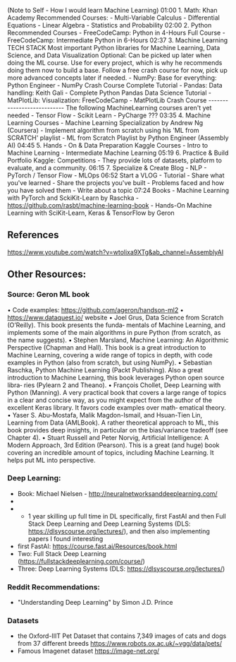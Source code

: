 (Note to Self - How I would learn Machine Learning)
01:00 1. Math: Khan Academy 
          Recommended Courses:
          - Multi-Variable Calculus
          - Differential Equations
          - Linear Algebra
          - Statistics and Probability
02:00 2. Python
          Recommended Courses
          - FreeCodeCamp: Python in 4-Hours Full Course
          - FreeCodeCamp: Intermediate Python in 6-Hours
02:37 3. Machine Learning TECH STACK
          Most important Python libraries for Machine Learning, Data Science, and Data Visualization
          Optional: Can be picked up later when doing the ML course.
          Use for every project, which is why he recommends doing them now to build a base.
          Follow a free crash course for now, pick up more advanced concepts later if needed.
          - NumPy: Base for everything: Python Engineer - NumPy Crash Course Complete Tutorial
          - Pandas: Data handling: Keith Gali - Complete Python Pandas Data Science Tutorial
          - MatPlotLib: Visualization: FreeCodeCamp - MatPlotLib Crash Course
          --------------------------- The following MachineLearning courses aren't yet needed
          - Tensor Flow
          -  Scikit Learn
          - PyCharge ???
03:35 4. Machine Learning Courses 
          - Machine Learning Specialization by Andrew Ng (Coursera)
          - Implement algorithm from scratch using his 'ML from SCRATCH' playlist
                   - ML from Scratch Playlist by Python Engineer (Assembly AI)
04:45 5. Hands - On & Data Preparation 
          Kaggle Courses
          - Intro to Machine Learning
          - Intermediate Machine Learning
05:19 6. Practice & Build Portfolio 
        Kaggle: Competitions
		- They provide lots of datasets, platform to evaluate, and a community.
06:15 7. Specialize & Create Blog 
          - NLP
          - PyTorch / Tensor Flow
          - MLOps
06:52 Start a VLOG
          - Tutorial
          - Share what you've learned
          - Share the projects you've built
          - Problems faced and how you have solved them
          - Write about a topic
07:24 Books
          - Machine Learning with PyTorch and SckiKit-Learn by Raschka
            - https://github.com/rasbt/machine-learning-book
          - Hands-On Machine Learning with SciKit-Learn, Keras & TensorFlow by Geron


## References
https://www.youtube.com/watch?v=wtolixa9XTg&ab_channel=AssemblyAI

## Other Resources:
### Source: Geron ML book
• Code examples: https://github.com/ageron/handson-ml2
• https://www.dataquest.io/ website
• Joel Grus, Data Science from Scratch (O’Reilly). This book presents the funda‐
mentals of Machine Learning, and implements some of the main algorithms in
pure Python (from scratch, as the name suggests).
• Stephen Marsland, Machine Learning: An Algorithmic Perspective (Chapman and
Hall). This book is a great introduction to Machine Learning, covering a wide
range of topics in depth, with code examples in Python (also from scratch, but
using NumPy).
• Sebastian Raschka, Python Machine Learning (Packt Publishing). Also a great
introduction to Machine Learning, this book leverages Python open source libra‐
ries (Pylearn 2 and Theano).
• François Chollet, Deep Learning with Python (Manning). A very practical book
that covers a large range of topics in a clear and concise way, as you might expect
from the author of the excellent Keras library. It favors code examples over math‐
ematical theory.
• Yaser S. Abu-Mostafa, Malik Magdon-Ismail, and Hsuan-Tien Lin, Learning from
Data (AMLBook). A rather theoretical approach to ML, this book provides deep
insights, in particular on the bias/variance tradeoff (see Chapter 4).
• Stuart Russell and Peter Norvig, Artificial Intelligence: A Modern Approach, 3rd
Edition (Pearson). This is a great (and huge) book covering an incredible amount
of topics, including Machine Learning. It helps put ML into perspective.

### Deep Learning:
- Book: Michael Nielsen - http://neuralnetworksanddeeplearning.com/
- 
- - 1 year skilling up full time in DL specifically, first FastAI and then Full Stack Deep Learning and Deep Learning Systems (DLS: https://dlsyscourse.org/lectures/), and then also implementing papers I found interesting
- first FastAI: https://course.fast.ai/Resources/book.html 
- Two: Full Stack Deep Learning (https://fullstackdeeplearning.com/course/)
- Three: Deep Learning Systems (DLS: https://dlsyscourse.org/lectures/)

### Reddit Recommendations:
- "Understanding Deep Learning" by Simon J.D. Prince

### Datasets
-  the Oxford-IIIT Pet Dataset that contains 7,349 images of cats and dogs from 37 different breeds
https://www.robots.ox.ac.uk/~vgg/data/pets/ 
- Famous Imagenet dataset
https://image-net.org/